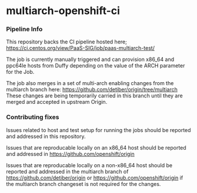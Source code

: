 # multiarch-openshift-ci

### Pipeline Info
This repository backs the CI pipeline hosted here; https://ci.centos.org/view/PaaS-SIG/job/paas-multiarch-test/

The job is currently manually triggered and can provision x86_64 and ppc64le hosts from Duffy depending on the value of the ARCH parameter for the Job.

The job also merges in a set of multi-arch enabling changes from the multiarch branch here: https://github.com/detiber/origin/tree/multiarch These changes are being temporarily carried in this branch until they are merged and accepted in upstream Origin.

### Contributing fixes
Issues related to host and test setup for running the jobs should be reported and addressed in this repository.

Issues that are reproducable locally on an x86_64 host should be reported and addressed in https://github.com/openshift/origin

Issues that are reproducable locally on a non-x86_64 host should be reported and addressed in the multiarch branch of https://github.com/detiber/origin or https://github.com/openshift/origin if the multiarch branch changeset is not required for the changes.
